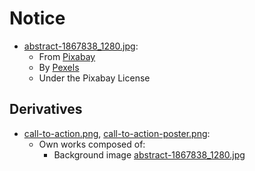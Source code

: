 # Notice

- [abstract-1867838_1280.jpg](abstract-1867838_1280.jpg):
  - From [Pixabay](https://pixabay.com/photos/abstract-art-lines-wall-art-1867838)
  - By [Pexels](https://pixabay.com/users/pexels-2286921)
  - Under the Pixabay License

## Derivatives

- [call-to-action.png](call-to-action.png),
  [call-to-action-poster.png](call-to-action-poster.png):
  - Own works composed of:
    - Background image [abstract-1867838_1280.jpg](abstract-1867838_1280.jpg)
